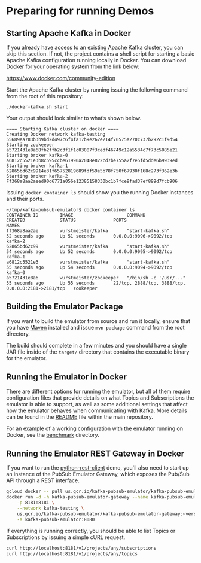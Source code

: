 # Preparing for running Demos

## Starting Apache Kafka in Docker

If you already have access to an existing Apache Kafka cluster, you can skip this section. 
If not, the project contains a shell script for starting a basic Apache Kafka configuration
running locally in Docker. You can download Docker for your operating system from the link below:

https://www.docker.com/community-edition

Start the Apache Kafka cluster by running issuing the following command from the root of this 
repository:

`./docker-kafka.sh start`

Your output should look similar to what’s shown below.
```
==== Starting Kafka cluster on docker ====
Creating Docker network kafka-testing
55689ea783b3b9bd2d497c6f4fa17b9e262e214f70575a270c737b292c1f9d54
Starting zookeeper
a5721431e8a68fb2ffb2c3f1f1c03087f3cedf46749c12a5534c7f73c5085e21
Starting broker kafka-0
a6812c5521e3b8c595ccbe61990a2048e822cd7be755a2f7e5fd5dde6b9939ed
Starting broker kafka-1
62865bd62c9914e31f65752819689fdf59e5b78f750f67930f168c273f362e3b
Starting broker kafka-2
Ff368a8aa2aeed90d6771a056e12385158330bc1b7fce9fad37ef899d7fcb906
```

Issuing `docker container ls` should show you the running Docker instances and their ports.
```
~/tmp/kafka-pubsub-emulator$ docker container ls
CONTAINER ID        IMAGE                    COMMAND                  CREATED             STATUS              PORTS                                                NAMES
ff368a8aa2ae        wurstmeister/kafka       "start-kafka.sh"         52 seconds ago      Up 51 seconds       0.0.0.0:9096->9092/tcp                               kafka-2
62865bd62c99        wurstmeister/kafka       "start-kafka.sh"         54 seconds ago      Up 52 seconds       0.0.0.0:9095->9092/tcp                               kafka-1
a6812c5521e3        wurstmeister/kafka       "start-kafka.sh"         55 seconds ago      Up 54 seconds       0.0.0.0:9094->9092/tcp                               kafka-0
a5721431e8a6        wurstmeister/zookeeper   "/bin/sh -c '/usr/..."   55 seconds ago      Up 55 seconds       22/tcp, 2888/tcp, 3888/tcp, 0.0.0.0:2181->2181/tcp   zookeeper
```

## Building the Emulator Package
If you want to build the emulator from source and run it locally, ensure that you have 
[Maven](https://maven.apache.org/) installed and issue `mvn package` command from the root 
directory.

The build should complete in a few minutes and you should have a single JAR file inside of the 
`target/` directory that contains the executable binary for the emulator.

## Running the Emulator in Docker
There are different options for running the emulator, but all of them require configuration
files that provide details on what Topics and Subscriptions the emulator is able to support, 
as well as some additional settings that affect how the emulator behaves when communicating with 
Kafka. More details can be found in the [README](../README.md) file within the main repository.

For an example of a working configuration with the emulator running on Docker, see the [benchmark](./benchmark)
directory.

## Running the Emulator REST Gateway in Docker
If you want to run the [python-rest-client](./python-rest-client) demo, you'll also need to start up
an instance of the PubSub Emulator Gateway, which exposes the Pub/Sub API through a REST interface.

```bash
gcloud docker -- pull us.gcr.io/kafka-pubsub-emulator/kafka-pubsub-emulator-gateway:<version>
docker run -d -h kafka-pubsub-emulator-gateway --name kafka-pubsub-emulator-gateway \
    -p 8181:8181 \
    --network kafka-testing \
    us.gcr.io/kafka-pubsub-emulator/kafka-pubsub-emulator-gateway:<version> \
    -a kafka-pubsub-emulator:8080
```

If everything is running correctly, you should be able to list Topics or Subscriptions by issuing a
simple cURL request.
```bash
curl http://localhost:8181/v1/projects/any/subscriptions
curl http://localhost:8181/v1/projects/any/topics
```